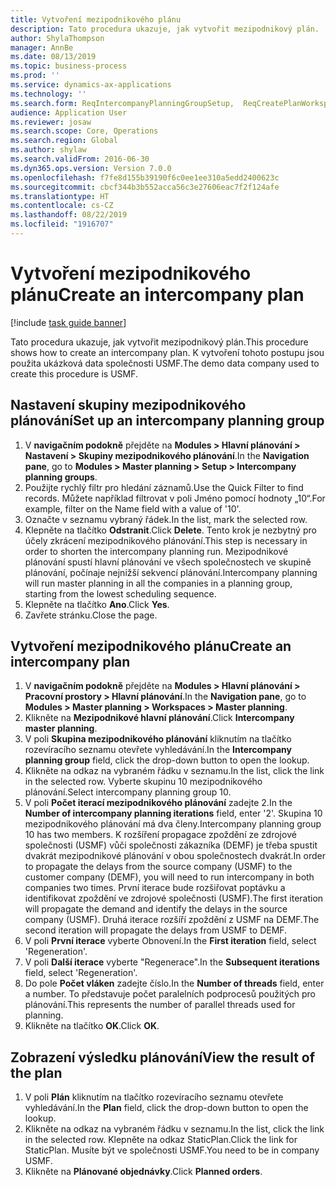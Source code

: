 ```yaml
---
title: Vytvoření mezipodnikového plánu
description: Tato procedura ukazuje, jak vytvořit mezipodnikový plán.
author: ShylaThompson
manager: AnnBe
ms.date: 08/13/2019
ms.topic: business-process
ms.prod: ''
ms.service: dynamics-ax-applications
ms.technology: ''
ms.search.form: ReqIntercompanyPlanningGroupSetup,  ReqCreatePlanWorkspace
audience: Application User
ms.reviewer: josaw
ms.search.scope: Core, Operations
ms.search.region: Global
ms.author: shylaw
ms.search.validFrom: 2016-06-30
ms.dyn365.ops.version: Version 7.0.0
ms.openlocfilehash: f7fe8d155b39190f6c0ee1ee310a5edd2400623c
ms.sourcegitcommit: cbcf344b3b552acca56c3e27606eac7f2f124afe
ms.translationtype: HT
ms.contentlocale: cs-CZ
ms.lasthandoff: 08/22/2019
ms.locfileid: "1916707"
---
```

# <a name="create-an-intercompany-plan"></a><span data-ttu-id="e03a3-103">Vytvoření mezipodnikového plánu</span><span class="sxs-lookup"><span data-stu-id="e03a3-103">Create an intercompany plan</span></span>

[!include [task guide banner](../../includes/task-guide-banner.md)]

<span data-ttu-id="e03a3-104">Tato procedura ukazuje, jak vytvořit mezipodnikový plán.</span><span class="sxs-lookup"><span data-stu-id="e03a3-104">This procedure shows how to create an intercompany plan.</span></span> <span data-ttu-id="e03a3-105">K vytvoření tohoto postupu jsou použita ukázková data společnosti USMF.</span><span class="sxs-lookup"><span data-stu-id="e03a3-105">The demo data company used to create this procedure is USMF.</span></span>


## <a name="set-up-an-intercompany-planning-group"></a><span data-ttu-id="e03a3-106">Nastavení skupiny mezipodnikového plánování</span><span class="sxs-lookup"><span data-stu-id="e03a3-106">Set up an intercompany planning group</span></span> 
1. <span data-ttu-id="e03a3-107">V **navigačním podokně** přejděte na **Modules > Hlavní plánování > Nastavení > Skupiny mezipodnikového plánování**.</span><span class="sxs-lookup"><span data-stu-id="e03a3-107">In the **Navigation pane**, go to **Modules > Master planning > Setup > Intercompany planning groups**.</span></span> 
2. <span data-ttu-id="e03a3-108">Použijte rychlý filtr pro hledání záznamů.</span><span class="sxs-lookup"><span data-stu-id="e03a3-108">Use the Quick Filter to find records.</span></span> <span data-ttu-id="e03a3-109">Můžete například filtrovat v poli Jméno pomocí hodnoty „10“.</span><span class="sxs-lookup"><span data-stu-id="e03a3-109">For example, filter on the Name field with a value of '10'.</span></span>
3. <span data-ttu-id="e03a3-110">Označte v seznamu vybraný řádek.</span><span class="sxs-lookup"><span data-stu-id="e03a3-110">In the list, mark the selected row.</span></span>
4. <span data-ttu-id="e03a3-111">Klepněte na tlačítko **Odstranit**.</span><span class="sxs-lookup"><span data-stu-id="e03a3-111">Click **Delete**.</span></span> <span data-ttu-id="e03a3-112">Tento krok je nezbytný pro účely zkrácení mezipodnikového plánování.</span><span class="sxs-lookup"><span data-stu-id="e03a3-112">This step is necessary in order to shorten the intercompany planning run.</span></span>   <span data-ttu-id="e03a3-113">Mezipodnikové plánování spustí hlavní plánování ve všech společnostech ve skupině plánování, počínaje nejnižší sekvencí plánování.</span><span class="sxs-lookup"><span data-stu-id="e03a3-113">Intercompany planning will run master planning in all the companies in a planning group, starting from the lowest scheduling sequence.</span></span>  
5. <span data-ttu-id="e03a3-114">Klepněte na tlačítko **Ano**.</span><span class="sxs-lookup"><span data-stu-id="e03a3-114">Click **Yes**.</span></span>
6. <span data-ttu-id="e03a3-115">Zavřete stránku.</span><span class="sxs-lookup"><span data-stu-id="e03a3-115">Close the page.</span></span>

## <a name="create-an-intercompany-plan"></a><span data-ttu-id="e03a3-116">Vytvoření mezipodnikového plánu</span><span class="sxs-lookup"><span data-stu-id="e03a3-116">Create an intercompany plan</span></span>
1. <span data-ttu-id="e03a3-117">V **navigačním podokně** přejděte na **Modules > Hlavní plánování > Pracovní prostory > Hlavní plánování**.</span><span class="sxs-lookup"><span data-stu-id="e03a3-117">In the **Navigation pane**, go to **Modules > Master planning > Workspaces > Master planning**.</span></span>
2. <span data-ttu-id="e03a3-118">Klikněte na **Mezipodnikové hlavní plánování**.</span><span class="sxs-lookup"><span data-stu-id="e03a3-118">Click **Intercompany master planning**.</span></span>  
3. <span data-ttu-id="e03a3-119">V poli **Skupina mezipodnikového plánování** kliknutím na tlačítko rozevíracího seznamu otevřete vyhledávání.</span><span class="sxs-lookup"><span data-stu-id="e03a3-119">In the **Intercompany planning group** field, click the drop-down button to open the lookup.</span></span>
4. <span data-ttu-id="e03a3-120">Klikněte na odkaz na vybraném řádku v seznamu.</span><span class="sxs-lookup"><span data-stu-id="e03a3-120">In the list, click the link in the selected row.</span></span> <span data-ttu-id="e03a3-121">Vyberte skupinu 10 mezipodnikového plánování.</span><span class="sxs-lookup"><span data-stu-id="e03a3-121">Select intercompany planning group 10.</span></span>  
5. <span data-ttu-id="e03a3-122">V poli **Počet iterací mezipodnikového plánování** zadejte 2.</span><span class="sxs-lookup"><span data-stu-id="e03a3-122">In the **Number of intercompany planning iterations** field, enter '2'.</span></span> <span data-ttu-id="e03a3-123">Skupina 10 mezipodnikového plánování má dva členy.</span><span class="sxs-lookup"><span data-stu-id="e03a3-123">Intercompany planning group 10 has two members.</span></span> <span data-ttu-id="e03a3-124">K rozšíření propagace zpoždění ze zdrojové společnosti (USMF) vůči společnosti zákazníka (DEMF) je třeba spustit dvakrát mezipodnikové plánování v obou společnostech dvakrát.</span><span class="sxs-lookup"><span data-stu-id="e03a3-124">In order to propagate the delays from the source company (USMF) to the customer company (DEMF), you will need to run intercompany in both companies two times.</span></span> <span data-ttu-id="e03a3-125">První iterace bude rozšiřovat poptávku a identifikovat zpoždění ve zdrojové společnosti (USMF).</span><span class="sxs-lookup"><span data-stu-id="e03a3-125">The first iteration will propagate the demand and identify the delays in the source company (USMF).</span></span> <span data-ttu-id="e03a3-126">Druhá iterace rozšíří zpoždění z USMF na DEMF.</span><span class="sxs-lookup"><span data-stu-id="e03a3-126">The second iteration will propagate the delays from USMF to DEMF.</span></span>  
6. <span data-ttu-id="e03a3-127">V poli **První iterace** vyberte Obnovení.</span><span class="sxs-lookup"><span data-stu-id="e03a3-127">In the **First iteration** field, select 'Regeneration'.</span></span>
7. <span data-ttu-id="e03a3-128">V poli **Další iterace** vyberte "Regenerace".</span><span class="sxs-lookup"><span data-stu-id="e03a3-128">In the **Subsequent iterations** field, select 'Regeneration'.</span></span>
8. <span data-ttu-id="e03a3-129">Do pole **Počet vláken** zadejte číslo.</span><span class="sxs-lookup"><span data-stu-id="e03a3-129">In the **Number of threads** field, enter a number.</span></span> <span data-ttu-id="e03a3-130">To představuje počet paralelních podprocesů použitých pro plánování.</span><span class="sxs-lookup"><span data-stu-id="e03a3-130">This represents the number of parallel threads used for planning.</span></span>  
9. <span data-ttu-id="e03a3-131">Klikněte na tlačítko **OK**.</span><span class="sxs-lookup"><span data-stu-id="e03a3-131">Click **OK**.</span></span>

## <a name="view-the-result-of-the-plan"></a><span data-ttu-id="e03a3-132">Zobrazení výsledku plánování</span><span class="sxs-lookup"><span data-stu-id="e03a3-132">View the result of the plan</span></span>
1. <span data-ttu-id="e03a3-133">V poli **Plán** kliknutím na tlačítko rozevíracího seznamu otevřete vyhledávání.</span><span class="sxs-lookup"><span data-stu-id="e03a3-133">In the **Plan** field, click the drop-down button to open the lookup.</span></span>
2. <span data-ttu-id="e03a3-134">Klikněte na odkaz na vybraném řádku v seznamu.</span><span class="sxs-lookup"><span data-stu-id="e03a3-134">In the list, click the link in the selected row.</span></span> <span data-ttu-id="e03a3-135">Klepněte na odkaz StaticPlan.</span><span class="sxs-lookup"><span data-stu-id="e03a3-135">Click the link for StaticPlan.</span></span> <span data-ttu-id="e03a3-136">Musíte být ve společnosti USMF.</span><span class="sxs-lookup"><span data-stu-id="e03a3-136">You need to be in company USMF.</span></span>  
3. <span data-ttu-id="e03a3-137">Klikněte na **Plánované objednávky**.</span><span class="sxs-lookup"><span data-stu-id="e03a3-137">Click **Planned orders**.</span></span>

